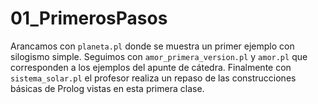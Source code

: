 01_PrimerosPasos
================

Arancamos con `planeta.pl` donde se muestra un primer ejemplo con silogismo simple.
Seguimos con `amor_primera_version.pl` y `amor.pl` que corresponden a los ejemplos del apunte de cátedra.
Finalmente con `sistema_solar.pl` el profesor realiza un repaso de las construcciones básicas de Prolog vistas en esta primera clase.

